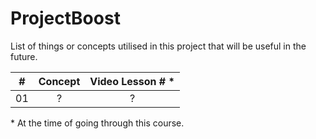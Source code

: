 # ProjectBoost

List of things or concepts utilised in this project that will be useful in the future.

|  #  | Concept | Video Lesson # \* |
| :-: | :-----: | :---------------: |
| 01  |    ?    |         ?         |

\* At the time of going through this course.
